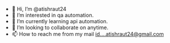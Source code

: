 - 👋 Hi, I’m @atishraut24
- 👀 I’m interested in qa automation.
- 🌱 I’m currently learning api automation.
- 💞️ I’m looking to collaborate on anytime.
- 📫 How to reach me from my mail id....atishraut24@gmail.com

<!---
atishraut24/atishraut24 is a ✨ special ✨ repository because its `README.md` (this file) appears on your GitHub profile.
You can click the Preview link to take a look at your changes.
--->
